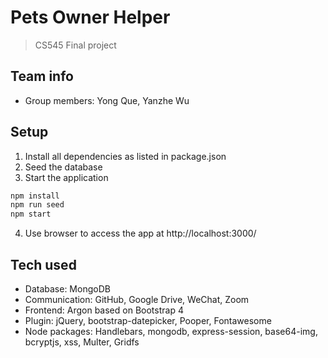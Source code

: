 # Pets Owner Helper
> CS545 Final project

## Team info
- Group members: Yong Que, Yanzhe Wu

## Setup
1. Install all dependencies as listed in package.json
2. Seed the database 
3. Start the application
```javascript
npm install
npm run seed
npm start
```
4. Use browser to access the app at http://localhost:3000/

## Tech used
- Database: MongoDB
- Communication: GitHub, Google Drive, WeChat, Zoom
- Frontend: Argon based on Bootstrap 4
- Plugin: jQuery, bootstrap-datepicker, Pooper, Fontawesome
- Node packages: Handlebars, mongodb, express-session, base64-img, bcryptjs, xss, Multer, Gridfs

